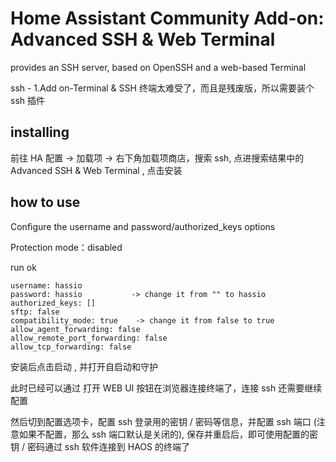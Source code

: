 # Home Assistant Community Add-on: Advanced SSH & Web Terminal

provides an SSH server, based on OpenSSH and a web-based Terminal

ssh - 1.Add on-Terminal & SSH
终端太难受了，而且是残废版，所以需要装个 ssh 插件

## installing

前往 HA 配置 -> 加载项 -> 右下角加载项商店，搜索 ssh, 点进搜索结果中的 Advanced SSH & Web Terminal , 点击安装

## how to use

Configure the username and password/authorized_keys options

Protection mode：disabled

run ok

~~~
username: hassio
password: hassio           -> change it from "" to hassio
authorized_keys: []
sftp: false
compatibility_mode: true    -> change it from false to true
allow_agent_forwarding: false
allow_remote_port_forwarding: false
allow_tcp_forwarding: false

~~~


安装后点击启动 , 并打开自启动和守护

此时已经可以通过 打开 WEB UI 按钮在浏览器连接终端了，连接 ssh 还需要继续配置

然后切到配置选项卡，配置 ssh 登录用的密钥 / 密码等信息，并配置 ssh 端口 (注意如果不配置，那么 ssh 端口默认是关闭的), 保存并重启后，即可使用配置的密钥 / 密码通过 ssh 软件连接到 HAOS 的终端了
